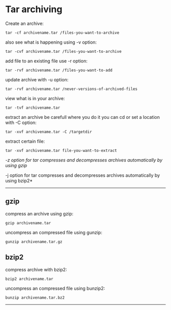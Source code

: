 # Tar archiving

Create an archive:
```
tar -cf archivename.tar /files-you-want-to-archive
```

also see what is happening using -v option:
```
tar -cvf archivename.tar /files-you-want-to-archive
```
add file to an existing file use -r option:
```
tar -rvf archivename.tar /files-you-want-to-add
```
update archive with -u option:
```
tar -rvf archivename.tar /never-versions-of-archived-files
```
view what is in your archive:
```
tar -tvf archivename.tar
```
extract an archive be carefull where you do it you can cd or set a location with -C option:
```
tar -xvf archivename.tar -C /targetdir
```
extract certain file:
```
tar -xvf archivename.tar file-you-want-to-extract
```
*-z option for tar compresses and decompresses archives automatically by using gzip* 

-j option for tar compresses and decompresses archives automatically by using bzip2*

---
## gzip
compress an archive using gzip:
```
gzip archivename.tar
```
uncompress an compressed file using gunzip:
```
gunzip archivename.tar.gz
```

## bzip2

compress archive with bzip2:
```
bzip2 archivename.tar
```
uncompress an compressed file using bunzip2:
```
bunzip archivename.tar.bz2
```
---

